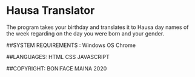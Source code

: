 # Hausa Translator

The program takes your birthday and translates it to Hausa day names of the week regarding on the day you were born and your gender.


##SYSTEM REQUIREMENTS :
Windows OS 
Chrome

##LANGUAGES:
HTML
CSS
JAVASCRIPT

##COPYRIGHT:
BONIFACE MAINA 2020
